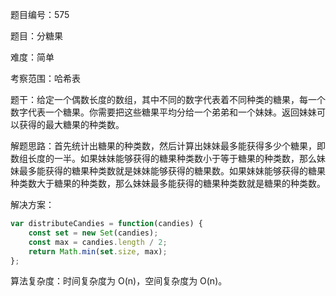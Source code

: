 题目编号：575

题目：分糖果

难度：简单

考察范围：哈希表

题干：给定一个偶数长度的数组，其中不同的数字代表着不同种类的糖果，每一个数字代表一个糖果。你需要把这些糖果平均分给一个弟弟和一个妹妹。返回妹妹可以获得的最大糖果的种类数。

解题思路：首先统计出糖果的种类数，然后计算出妹妹最多能获得多少个糖果，即数组长度的一半。如果妹妹能够获得的糖果种类数小于等于糖果的种类数，那么妹妹最多能获得的糖果种类数就是妹妹能够获得的糖果数。如果妹妹能够获得的糖果种类数大于糖果的种类数，那么妹妹最多能获得的糖果种类数就是糖果的种类数。

解决方案：

```javascript
var distributeCandies = function(candies) {
    const set = new Set(candies);
    const max = candies.length / 2;
    return Math.min(set.size, max);
};
```

算法复杂度：时间复杂度为 O(n)，空间复杂度为 O(n)。